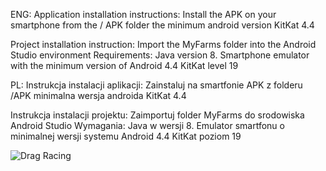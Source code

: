 ENG:
Application installation instructions:
Install the APK on your smartphone from the / APK folder
the minimum android version KitKat 4.4

Project installation instruction:
Import the MyFarms folder into the Android Studio environment
Requirements:
Java version 8.
Smartphone emulator with the minimum version of Android 4.4 KitKat level 19


PL:
Instrukcja instalacji aplikacji:
Zainstaluj na smartfonie APK z folderu /APK
minimalna wersja androida KitKat 4.4

Instrukcja instalacji projektu:
Zaimportuj folder MyFarms do srodowiska Android Studio
Wymagania:
Java w wersji 8.
Emulator smartfonu o minimalnej wersji systemu Android 4.4 KitKat poziom 19


![Drag Racing](yes.jpg)
